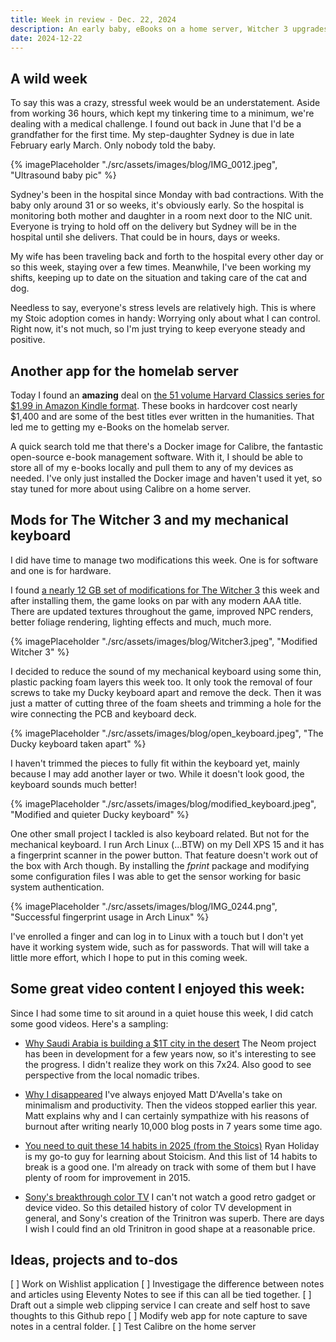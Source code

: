 ```yaml
---
title: Week in review - Dec. 22, 2024
description: An early baby, eBooks on a home server, Witcher 3 upgrades, and my first mechanical keyboard mod 
date: 2024-12-22
---
```


## A wild week

To say this was a crazy, stressful week would be an understatement. Aside from working 36 hours, which kept my tinkering time to a minimum, we're dealing with a medical challenge. I found out back in June that I'd be a grandfather for the first time. My step-daughter Sydney is due in late February early March. Only nobody told the baby.

{% imagePlaceholder "./src/assets/images/blog/IMG_0012.jpeg", "Ultrasound baby pic" %}

Sydney's been in the hospital since Monday with bad contractions. With the baby only around 31 or so weeks, it's obviously early. So the hospital is monitoring both mother and daughter in a room next door to the NIC unit. Everyone is trying to hold off on the delivery but Sydney will be in the hospital until she delivers. That could be in hours, days or weeks.

My wife has been traveling back and forth to the hospital every other day or so this week, staying over a few times. Meanwhile, I've been working my shifts, keeping up to date on the situation and taking care of the cat and dog. 

Needless to say, everyone's stress levels are relatively high. This is where my Stoic adoption comes in handy: Worrying only about what I can control. Right now, it's not much, so I'm just trying to keep everyone steady and positive.

## Another app for the homelab server

Today I found an **amazing** deal on [the 51 volume Harvard Classics series for $1.99 in Amazon Kindle format](https://www.amazon.com/Complete-Harvard-Classics-Eireann-Press-ebook/dp/B076PKKZ22). These books in hardcover cost nearly $1,400 and are some of the best titles ever written in the humanities. That led me to getting my e-Books on the homelab server.

A quick search told me that there's a Docker image for Calibre, the fantastic open-source e-book management software. With it, I should be able to store all of my e-books locally and pull them to any of my devices as needed. I've only just installed the Docker image and haven't used it yet, so stay tuned for more about using Calibre on a home server.

## Mods for The Witcher 3 and my mechanical keyboard

I did have time to manage two modifications this week. One is for software and one is for hardware.

I found [a nearly 12 GB set of modifications for The Witcher 3](https://www.nexusmods.com/witcher3/mods/9963) this week and after installing them, the game looks on par with any modern AAA title. There are updated textures throughout the game, improved NPC renders, better foliage rendering, lighting effects and much, much more.

{% imagePlaceholder "./src/assets/images/blog/Witcher3.jpeg", "Modified Witcher 3" %}

I decided to reduce the sound of my mechanical keyboard using some thin, plastic packing foam layers this week too. It only took the removal of four screws to take my Ducky keyboard apart and remove the deck. Then it was just a matter of cutting three of the foam sheets and trimming a hole for the wire connecting the PCB and keyboard deck. 

{% imagePlaceholder "./src/assets/images/blog/open_keyboard.jpeg", "The Ducky keyboard taken apart" %}

I haven't trimmed the pieces to fully fit within the keyboard yet, mainly because I may add another layer or two. While it doesn't look good, the keyboard sounds much better!

{% imagePlaceholder "./src/assets/images/blog/modified_keyboard.jpeg", "Modified and quieter Ducky keyboard" %}

One other small project I tackled is also keyboard related. But not for the mechanical keyboard. I run Arch Linux (...BTW) on my Dell XPS 15 and it has a fingerprint scanner in the power button. That feature doesn't work out of the box with Arch though. By installing the _fprint_ package and modifying some configuration files I was able to get the sensor working for basic system authentication.

{% imagePlaceholder "./src/assets/images/blog/IMG_0244.png", "Successful fingerprint usage in Arch Linux" %}

I've enrolled a finger and can log in to Linux with a touch but I don't yet have it working system wide, such as for passwords. That will will take a little more effort, which I hope to put in this coming week.

## Some great video content I enjoyed this week:

Since I had some time to sit around in a quiet house this week, I did catch some good videos. Here's a sampling:

- [Why Saudi Arabia is building a $1T city in the desert](https://youtu.be/UGzI-ABpy6k?si=Pricl3Vq4LuBwbRM) The Neom project has been in development for a few years now, so it's interesting to see the progress. I didn't realize they work on this 7x24. Also good to see perspective from the local nomadic tribes.

- [Why I disappeared](https://youtu.be/elOvC989LD0?si=CcYlzzgUQR2qwu7k) I've always enjoyed Matt D'Avella's take on minimalism and productivity. Then the videos stopped earlier this year. Matt explains why and I can certainly sympathize with his reasons of burnout after writing nearly 10,000 blog posts in 7 years some time ago.

- [You need to quit these 14 habits in 2025 (from the Stoics)](https://youtu.be/2ecHnmIGPdU?si=WH0mLqtHKivRbX1h) Ryan Holiday is my go-to guy for learning about Stoicism. And this list of 14 habits to break is a good one. I'm already on track with some of them but I have plenty of room for improvement in 2015.

- [Sony's breakthrough color TV](https://youtu.be/TOh3jEJGynA?si=Aesj6R4hWyS7xKhQ) I can't not watch a good retro gadget or device video. So this detailed history of color TV development in general, and Sony's creation of the Trinitron was superb. There are days I wish I could find an old Trinitron in good shape at a reasonable price.

## Ideas, projects and to-dos

[ ] Work on Wishlist application
[ ] Investigage the difference between notes and articles using Eleventy Notes to see if this can all be tied together.
[ ] Draft out a simple web clipping service I can create and self host to save thoughts to this Github repo
[ ] Modify web app for note capture to save notes in a central folder.
[ ] Test Calibre on the home server
